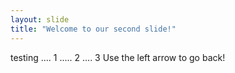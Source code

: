 ```yaml
---
layout: slide
title: "Welcome to our second slide!"
---
```

testing .... 1 ..... 2 .... 3
Use the left arrow to go back!
